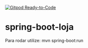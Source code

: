 [![Gitpod Ready-to-Code](https://img.shields.io/badge/Gitpod-Ready--to--code-blue?logo=gitpod)](https://gitpod.io/#https://github.com/kleberrogerio/spring-boot-loja)

# spring-boot-loja

Para rodar utilize: mvn spring-boot:run
